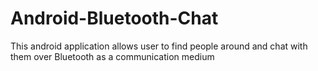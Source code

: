 # Android-Bluetooth-Chat
This android application allows user to find people around and chat with them over Bluetooth as a communication medium
